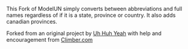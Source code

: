This Fork of ModelUN simply converts between abbreviations and full names regardless of if it is a state, province or country. It also adds canadian provinces.

Forked from an original project by [Uh Huh Yeah](http://uhhuhyeah.com/) with help and encouragement from [Climber.com](http://www.climber.com/)
